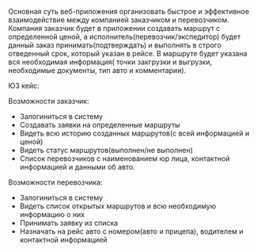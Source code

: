 Основная суть веб-приложения организовать быстрое и эффективное взаимодействие между компанией заказчиком и перевозчиком. Компания заказчик будет в приложении создавать маршрут с определенной ценой, а исполнитель(перевозчик/экспедитор) будет данный заказ принимать(подтверждать) и выполнять в строго отведенный срок, который указан в рейсе. В маршруте будет указана вся необходимая информация( точки закгрузки и выгрузки, необходимые документы, тип авто и комментарии).

ЮЗ кейс:

Возможности заказчик:
-	Залогиниться в систему
-	Создавать заявки на определенные маршруты
-	Видеть всю историю созданных маршрутов(с всей информацией и ценой)
-	Видеть статус маршрутов(выполнен/не выполнен)
-	Список перевозчиков с наименованием юр лица, контактной информацией и данными об авто.

Возможности перевозчика:
-	Залогиниться в систему
-	Видеть список открытых маршрутов и всю необходимую информацию о них
-	Принимать заявку из списка
-	Назначать на рейс авто с номером(авто и прицепа), водителем и контактной информацией
